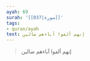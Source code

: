 ```yaml
---
ayah: 69
surah: '[[037|سورة]]'
tags:
- quran/ayah
text: إنهم ألفوا آباءهم ضالين
---
```

> إنهم ألفوا آباءهم ضالين
